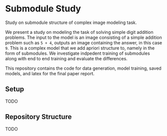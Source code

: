 # Submodule Study
Study on submodule structure of complex image modeling task.

We present a study on modeling the task of solving simple digit addition problems. The input to the model is an image consisting
of a simple addition problem such as `5 + 4`, outputs an image containing the answer, in this case `9`. This is a complex
model that we add apriori structure to, namely in the form of submodules. We investigate indpedent training of submodules
along with end to end training and evaluate the differences. 

This repository contains the code for data generation, model training, saved models, and latex for the final paper report.

## Setup
TODO

## Repository Structure
TODO
